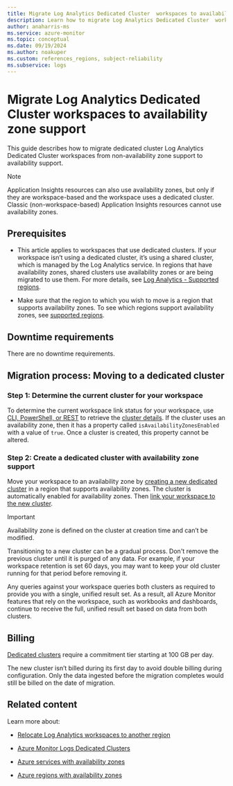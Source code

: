```yaml
---
title: Migrate Log Analytics Dedicated Cluster  workspaces to availability zone support 
description: Learn how to migrate Log Analytics Dedicated Cluster  workspaces to availability zone support.
author: anaharris-ms
ms.service: azure-monitor
ms.topic: conceptual
ms.date: 09/19/2024
ms.author: noakuper
ms.custom: references_regions, subject-reliability
ms.subservice: logs
---
```


# Migrate Log Analytics Dedicated Cluster workspaces to availability zone support
 
This guide describes how to migrate dedicated cluster Log Analytics Dedicated Cluster workspaces from non-availability zone support to availability support. 

> [!NOTE]
> Application Insights resources can also use availability zones, but only if they are workspace-based and the workspace uses a dedicated cluster. Classic (non-workspace-based) Application Insights resources cannot use availability zones.


## Prerequisites

- This article applies to workspaces that use dedicated clusters. If your workspace isn’t using a dedicated cluster, it’s using a shared cluster, which is managed by the Log Analytics service. In regions that have availability zones, shared clusters use availability zones or are being migrated to use them. For more details, see [Log Analytics - Supported regions](/azure/azure-monitor/logs/availability-zones#supported-regions).

- Make sure that the region to which you wish to move is a region that supports availability zones. To see which regions support availability zones, see [supported regions](/azure/azure-monitor/logs/availability-zones#supported-regions).

## Downtime requirements

There are no downtime requirements.

## Migration process: Moving to a dedicated cluster

### Step 1: Determine the current cluster for your workspace

To determine the current workspace link status for your workspace, use [CLI, PowerShell, or REST](/azure/azure-monitor/logs/logs-dedicated-clusters#check-workspace-link-status) to retrieve the [cluster details](/azure/azure-monitor/logs/logs-dedicated-clusters#check-cluster-provisioning-status). If the cluster uses an availability zone, then it has a property called `isAvailabilityZonesEnabled` with a value of `true`. Once a cluster is created, this property cannot be altered.

### Step 2: Create a dedicated cluster with availability zone support

Move your workspace to an availability zone by [creating a new dedicated cluster](/azure/azure-monitor/logs/logs-dedicated-clusters#create-a-dedicated-cluster) in a region that supports availability zones. The cluster is automatically enabled for availability zones. Then [link your workspace to the new cluster](/azure/azure-monitor/logs/logs-dedicated-clusters#link-a-workspace-to-a-cluster).

> [!IMPORTANT]
> Availability zone is defined on the cluster at creation time and can’t be modified.

Transitioning to a new cluster can be a gradual process. Don't remove the previous cluster until it is purged of any data. For example, if your workspace retention is set 60 days, you may want to keep your old cluster running for that period before removing it.

Any queries against your workspace queries both clusters as required to provide you with a single, unified result set. As a result, all Azure Monitor features that rely on the workspace, such as workbooks and dashboards, continue to receive the full, unified result set based on data from both clusters.

## Billing
[Dedicated clusters](/azure/azure-monitor/logs/logs-dedicated-clusters#create-a-dedicated-cluster) require a commitment tier starting at 100 GB per day.

The new cluster isn’t billed during its first day to avoid double billing during configuration. Only the data ingested before the migration completes would still be billed on the date of migration. 


## Related content

Learn more about:

- [Relocate Log Analytics workspaces to another region](../operational-excellence/relocation-log-analytics.md)

- [Azure Monitor Logs Dedicated Clusters](/azure/azure-monitor/logs/logs-dedicated-clusters)

- [Azure services with availability zones](availability-zones-service-support.md)

- [Azure regions with availability zones](availability-zones-region-support.md)
